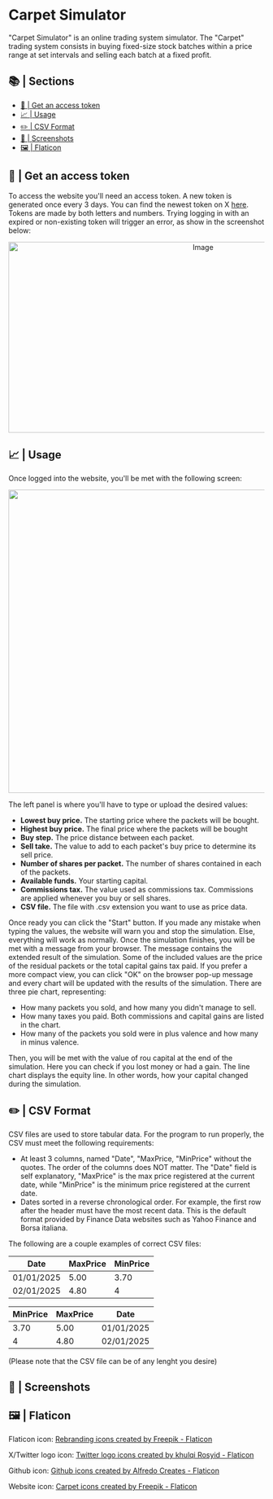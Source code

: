 # Carpet Simulator
"Carpet Simulator" is an online trading system simulator. The "Carpet" trading system consists in buying fixed-size stock batches within a price range  at set intervals and selling each batch at a fixed profit.

## 📚 | Sections 

- [🔑 | Get an access token](#--get-an-access-token)
- [📈 | Usage](#--usage)
- [✏️ | CSV Format](#--csv-format)
- [📸 | Screenshots](#--screenshots)
- [🖼 | Flaticon](#--flaticon)

## 🔑 | Get an access token

To access the website you'll need an access token. A new token is generated once every 3 days. You can find the newest token on X [here](https://www.example.com).
Tokens are made by both letters and numbers. Trying logging in with an expired or non-existing token will trigger an error, as show in the screenshot below:

<p align="center">
  <img width="750" height="375" alt="Image" src="https://github.com/user-attachments/assets/8a652a21-9cfa-4b75-8055-d8b09b104d72" />
</p>

## 📈 | Usage
Once logged into the website, you'll be met with the following screen:
<p align="center">
  <img width="1365" height="596" alt="Image" src="https://github.com/user-attachments/assets/adf62645-43db-41d0-804e-36c05f278825" />
</p>

The left panel is where you'll have to type or upload the desired values:
- **Lowest buy price.** The starting price where the packets will be bought.
- **Highest buy price.** The final price where the packets will be bought
- **Buy step.** The price distance between each packet.
- **Sell take.** The value to add to each packet's buy price to determine its sell price.
- **Number of shares per packet.** The number of shares contained in each of the packets.
- **Available funds.** Your starting capital.
- **Commissions tax.** The value used as commissions tax. Commissions are applied whenever you buy or sell shares.
- **CSV file.** The file with .csv extension you want to use as price data.

Once ready you can click the "Start" button. If you made any mistake when typing the values, the website will warn you and stop the simulation. Else, everything will work as normally.
Once the simulation finishes, you will be met with a message from your browser. The message contains the extended result of the simulation. Some of the included values are the price of the residual packets or the total capital gains tax paid.
If you prefer a more compact view, you can click "OK" on the browser pop-up message and every chart will be updated with the results of the simulation.
There are three pie chart, representing:
- How many packets you sold, and how many you didn't manage to sell.
- How many taxes you paid. Both commissions and capital gains are listed in the chart.
- How many of the packets you sold were in plus valence and how many in minus valence.

Then, you will be met with the value of rou capital at the end of the simulation. Here you can check if you lost money or had a gain.
The line chart displays the equity line. In other words, how your capital changed during the simulation. 


## ✏️ | CSV Format
CSV files are used to store tabular data. For the program to run properly, the CSV must meet the following requirements:
- At least 3 columns, named "Date", "MaxPrice, "MinPrice" without the quotes. The order of the columns does NOT matter. The "Date" field is self explanatory, "MaxPrice" is the max price registered at the current date, while "MinPrice" is the minimum price registered at the current date.
- Dates sorted in a reverse chronological order. For example, the first row after the header must have the most recent data. This is the default format provided by Finance Data websites such as Yahoo Finance and Borsa italiana.

The following are a couple examples of correct CSV files:

| Date  | MaxPrice | MinPrice |
| ------------- | ------------- | ------------- |
| 01/01/2025  | 5.00  | 3.70 |
| 02/01/2025  | 4.80  | 4 |

| MinPrice | MaxPrice | Date |
| ------------- | ------------- | ------------- |
| 3.70  | 5.00  | 01/01/2025 |
| 4 | 4.80  | 02/01/2025 |

(Please note that the CSV file can be of any lenght you desire)
## 📸 | Screenshots

## 🖼 | Flaticon
Flaticon icon:
<a href="https://www.flaticon.com/free-icons/rebranding" title="rebranding icons">Rebranding icons created by Freepik - Flaticon</a>

X/Twitter logo icon:
<a href="https://www.flaticon.com/free-icons/twitter-logo" title="twitter logo icons">Twitter logo icons created by khulqi Rosyid - Flaticon</a>

Github icon:
<a href="https://www.flaticon.com/free-icons/github" title="github icons">Github icons created by Alfredo Creates - Flaticon</a>

Website icon:
<a href="https://www.flaticon.com/free-icons/carpet" title="carpet icons">Carpet icons created by Freepik - Flaticon</a>
